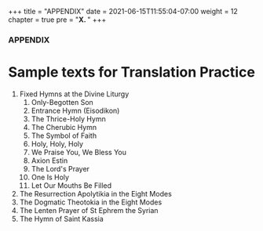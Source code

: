 +++
title = "APPENDIX"
date = 2021-06-15T11:55:04-07:00
weight = 12
chapter = true
pre = "<b>X. </b>"
+++

### APPENDIX

# Sample texts for Translation Practice

1. Fixed Hymns at the Divine Liturgy
    1. Only-Begotten Son
    1. Entrance Hymn (Eisodikon)
    1. The Thrice-Holy Hymn
    1. The Cherubic Hymn
    1. The Symbol of Faith
    1. Holy, Holy, Holy
    1. We Praise You, We Bless You
    1. Axion Estin
    1. The Lord's Prayer
    1. One Is Holy
    1. Let Our Mouths Be Filled
1. The Resurrection Apolytikia in the Eight Modes
1. The Dogmatic Theotokia in the Eight Modes
1. The Lenten Prayer of St Ephrem the Syrian
1. The Hymn of Saint Kassia